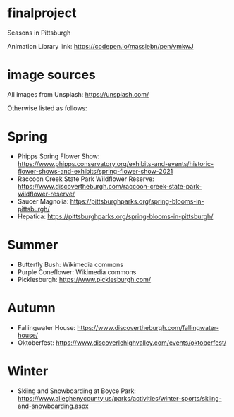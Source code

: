 # finalproject
Seasons in Pittsburgh

Animation Library link: https://codepen.io/massiebn/pen/vmkwJ 

# image sources
All images from Unsplash: https://unsplash.com/

Otherwise listed as follows:

# Spring
* Phipps Spring Flower Show: https://www.phipps.conservatory.org/exhibits-and-events/historic-flower-shows-and-exhibits/spring-flower-show-2021
* Raccoon Creek State Park Wildflower Reserve: https://www.discovertheburgh.com/raccoon-creek-state-park-wildflower-reserve/
* Saucer Magnolia: https://pittsburghparks.org/spring-blooms-in-pittsburgh/ 
* Hepatica: https://pittsburghparks.org/spring-blooms-in-pittsburgh/

# Summer
* Butterfly Bush: Wikimedia commons
* Purple Coneflower: Wikimedia commons
* Picklesburgh: https://www.picklesburgh.com/

# Autumn
* Fallingwater House: https://www.discovertheburgh.com/fallingwater-house/
* Oktoberfest: https://www.discoverlehighvalley.com/events/oktoberfest/ 

# Winter
* Skiing and Snowboarding at Boyce Park: https://www.alleghenycounty.us/parks/activities/winter-sports/skiing-and-snowboarding.aspx
